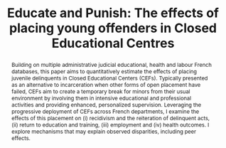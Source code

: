 ---
title: "Educate and Punish: The effects of placing young offenders in Closed Educational Centres"
collection: research
category: wip
#date: 2024-01-01
authors: "Alexandre Touw"
#venue: "(Job Market Paper)"
permalink: /research/CEF
#excerpt: "This paper uses administrative data to study the effects of placement in Closed Educational Centres (CEFs)."
toggle_abstract: true
abstract: >
  Building on multiple administrative judicial educational, health and labour French databases, this paper aims to quantitatively estimate the effects of placing juvenile delinquents in Closed Educational Centers (CEFs). Typically presented as an alternative to incarceration when other forms of open placement have failed, CEFs aim to create a temporary break for minors from their usual environment by involving them in intensive educational and professional activities and providing enhanced, personalized supervision. Leveraging the progressive deployment of CEFs across French departments, I examine the effects of this placement on (i) recidivism and the reiteration of delinquent acts, (ii) return to education and training, (iii) employment and (iv) health outcomes. I explore mechanisms that may explain observed disparities, including peer effects.
---